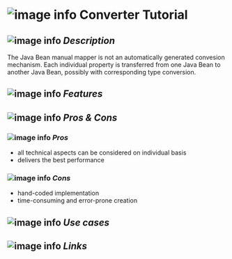 # ![image info](../images/icons8-inspect-code-64.png) Converter Tutorial

## ![image info](../../images/icons8-code-64.png) _Description_

The Java Bean manual mapper is not an automatically generated convesion mechanism. Each individual property is transferred from one Java Bean to another Java Bean, possibly with corresponding type conversion.

## ![image info](../../images/icons8-attach-64.png) _Features_

## ![image info](../../images/icons8-edit-property-64.png) _Pros & Cons_

### ![image info](../../images/icons8-add-property-64.png) _Pros_

* all technical aspects can be considered on individual basis
* delivers the best performance

### ![image info](../../images/icons8-remove-property-64.png) _Cons_

* hand-coded implementation
* time-consuming and error-prone creation

## ![image info](../../images/icons8-source-64.png) _Use cases_

## ![image info](../../images/icons8-inspect-code-64.png) _Links_
